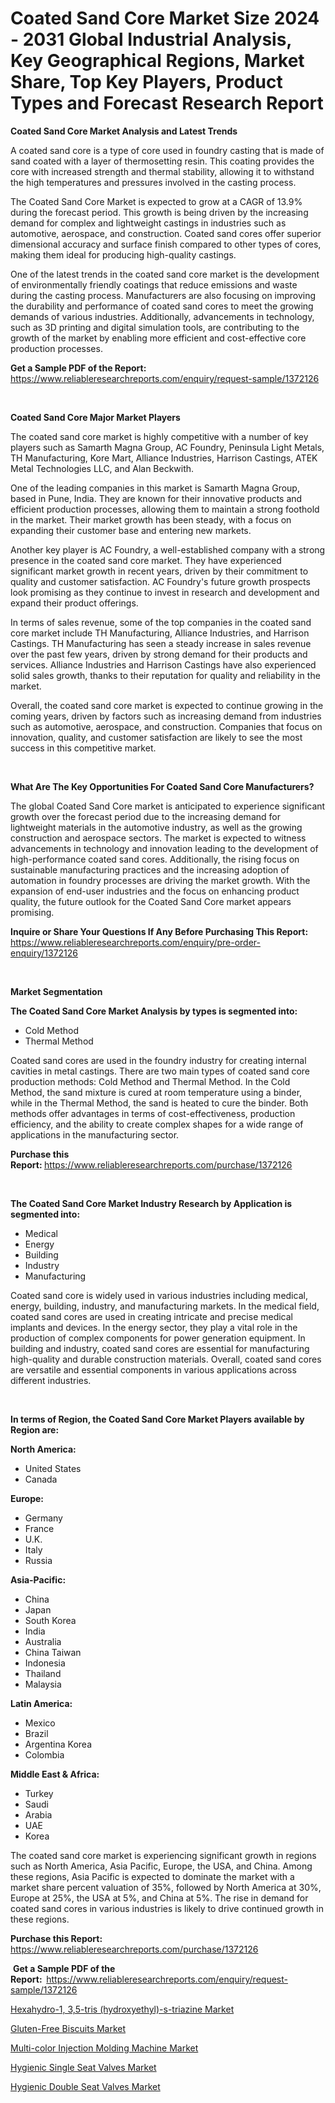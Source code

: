 <p><h1>Coated Sand Core Market Size 2024 - 2031 Global Industrial Analysis, Key Geographical Regions, Market Share, Top Key Players, Product Types and Forecast Research Report</h1></p><p><strong>Coated Sand Core Market Analysis and Latest Trends</strong></p>
<p><p>A coated sand core is a type of core used in foundry casting that is made of sand coated with a layer of thermosetting resin. This coating provides the core with increased strength and thermal stability, allowing it to withstand the high temperatures and pressures involved in the casting process.</p><p>The Coated Sand Core Market is expected to grow at a CAGR of 13.9% during the forecast period. This growth is being driven by the increasing demand for complex and lightweight castings in industries such as automotive, aerospace, and construction. Coated sand cores offer superior dimensional accuracy and surface finish compared to other types of cores, making them ideal for producing high-quality castings.</p><p>One of the latest trends in the coated sand core market is the development of environmentally friendly coatings that reduce emissions and waste during the casting process. Manufacturers are also focusing on improving the durability and performance of coated sand cores to meet the growing demands of various industries. Additionally, advancements in technology, such as 3D printing and digital simulation tools, are contributing to the growth of the market by enabling more efficient and cost-effective core production processes.</p></p>
<p><strong>Get a Sample PDF of the Report:&nbsp;</strong> <a href="https://www.reliableresearchreports.com/enquiry/request-sample/1372126">https://www.reliableresearchreports.com/enquiry/request-sample/1372126</a></p>
<p>&nbsp;</p>
<p><strong>Coated Sand Core Major Market Players</strong></p>
<p><p>The coated sand core market is highly competitive with a number of key players such as Samarth Magna Group, AC Foundry, Peninsula Light Metals, TH Manufacturing, Kore Mart, Alliance Industries, Harrison Castings, ATEK Metal Technologies LLC, and Alan Beckwith. </p><p>One of the leading companies in this market is Samarth Magna Group, based in Pune, India. They are known for their innovative products and efficient production processes, allowing them to maintain a strong foothold in the market. Their market growth has been steady, with a focus on expanding their customer base and entering new markets.</p><p>Another key player is AC Foundry, a well-established company with a strong presence in the coated sand core market. They have experienced significant market growth in recent years, driven by their commitment to quality and customer satisfaction. AC Foundry's future growth prospects look promising as they continue to invest in research and development and expand their product offerings.</p><p>In terms of sales revenue, some of the top companies in the coated sand core market include TH Manufacturing, Alliance Industries, and Harrison Castings. TH Manufacturing has seen a steady increase in sales revenue over the past few years, driven by strong demand for their products and services. Alliance Industries and Harrison Castings have also experienced solid sales growth, thanks to their reputation for quality and reliability in the market.</p><p>Overall, the coated sand core market is expected to continue growing in the coming years, driven by factors such as increasing demand from industries such as automotive, aerospace, and construction. Companies that focus on innovation, quality, and customer satisfaction are likely to see the most success in this competitive market.</p></p>
<p>&nbsp;</p>
<p><strong>What Are The Key Opportunities For Coated Sand Core Manufacturers?</strong></p>
<p><p>The global Coated Sand Core market is anticipated to experience significant growth over the forecast period due to the increasing demand for lightweight materials in the automotive industry, as well as the growing construction and aerospace sectors. The market is expected to witness advancements in technology and innovation leading to the development of high-performance coated sand cores. Additionally, the rising focus on sustainable manufacturing practices and the increasing adoption of automation in foundry processes are driving the market growth. With the expansion of end-user industries and the focus on enhancing product quality, the future outlook for the Coated Sand Core market appears promising.</p></p>
<p><strong>Inquire or Share Your Questions If Any Before Purchasing This Report:</strong> <a href="https://www.reliableresearchreports.com/enquiry/pre-order-enquiry/1372126">https://www.reliableresearchreports.com/enquiry/pre-order-enquiry/1372126</a></p>
<p>&nbsp;</p>
<p><strong>Market Segmentation</strong></p>
<p><strong>The Coated Sand Core Market Analysis by types is segmented into:</strong></p>
<p><ul><li>Cold Method</li><li>Thermal Method</li></ul></p>
<p><p>Coated sand cores are used in the foundry industry for creating internal cavities in metal castings. There are two main types of coated sand core production methods: Cold Method and Thermal Method. In the Cold Method, the sand mixture is cured at room temperature using a binder, while in the Thermal Method, the sand is heated to cure the binder. Both methods offer advantages in terms of cost-effectiveness, production efficiency, and the ability to create complex shapes for a wide range of applications in the manufacturing sector.</p></p>
<p><strong>Purchase this Report:&nbsp;</strong><a href="https://www.reliableresearchreports.com/purchase/1372126">https://www.reliableresearchreports.com/purchase/1372126</a></p>
<p>&nbsp;</p>
<p><strong>The Coated Sand Core Market Industry Research by Application is segmented into:</strong></p>
<p><ul><li>Medical</li><li>Energy</li><li>Building</li><li>Industry</li><li>Manufacturing</li></ul></p>
<p><p>Coated sand core is widely used in various industries including medical, energy, building, industry, and manufacturing markets. In the medical field, coated sand cores are used in creating intricate and precise medical implants and devices. In the energy sector, they play a vital role in the production of complex components for power generation equipment. In building and industry, coated sand cores are essential for manufacturing high-quality and durable construction materials. Overall, coated sand cores are versatile and essential components in various applications across different industries.</p></p>
<p>&nbsp;</p>
<p><strong>In terms of Region, the Coated Sand Core Market Players available by Region are:</strong></p>
<p>
    <p> <strong> North America: </strong>
        <ul>
            <li>United States</li>
            <li>Canada</li>
        </ul>
        </p> 
    <p> <strong> Europe: </strong>
        <ul>
            <li>Germany</li>
            <li>France</li>
            <li>U.K.</li>
            <li>Italy</li>
            <li>Russia</li>
        </ul>
        </p> 
    <p> <strong> Asia-Pacific: </strong>
        <ul>
            <li>China</li>
            <li>Japan</li>
            <li>South Korea</li>
            <li>India</li>
            <li>Australia</li>
            <li>China Taiwan</li>
            <li>Indonesia</li>
            <li>Thailand</li>
            <li>Malaysia</li>
        </ul>
        </p> 
    <p> <strong> Latin America: </strong>
        <ul>
            <li>Mexico</li>
            <li>Brazil</li>
            <li>Argentina Korea</li>
            <li>Colombia</li>
        </ul>
        </p> 
    <p> <strong> Middle East & Africa: </strong>
        <ul>
            <li>Turkey</li>
            <li>Saudi</li>
            <li>Arabia</li>
            <li>UAE</li>
            <li>Korea</li>
        </ul>
    </p>
    </p>
<p><p>The coated sand core market is experiencing significant growth in regions such as North America, Asia Pacific, Europe, the USA, and China. Among these regions, Asia Pacific is expected to dominate the market with a market share percent valuation of 35%, followed by North America at 30%, Europe at 25%, the USA at 5%, and China at 5%. The rise in demand for coated sand cores in various industries is likely to drive continued growth in these regions.</p></p>
<p><strong>Purchase this Report: </strong><a href="https://www.reliableresearchreports.com/purchase/1372126">https://www.reliableresearchreports.com/purchase/1372126</a></p>
<p>&nbsp;<strong>Get a Sample PDF of the Report:&nbsp;&nbsp;</strong><a href="https://www.reliableresearchreports.com/enquiry/request-sample/1372126">https://www.reliableresearchreports.com/enquiry/request-sample/1372126</a></p>
<p><strong></strong></p>
<p><p><a href="https://github.com/YashRP12/Market-Research-Report-List-3/blob/main/hexahydro-1-35-tris-hydroxyethyl-s-triazine-market.md">Hexahydro-1, 3,5-tris (hydroxyethyl)-s-triazine Market</a></p><p><a href="https://github.com/rahu1501/Market-Research-Report-List-2/blob/main/gluten-free-biscuits-market.md">Gluten-Free Biscuits Market</a></p><p><a href="https://medium.com/p/06a4c72b7e54/edit">Multi-color Injection Molding Machine Market</a></p><p><a href="https://medium.com/p/c1272fcd5efd/edit">Hygienic Single Seat Valves Market</a></p><p><a href="https://medium.com/p/cbc90c035e02/edit">Hygienic Double Seat Valves Market</a></p></p>